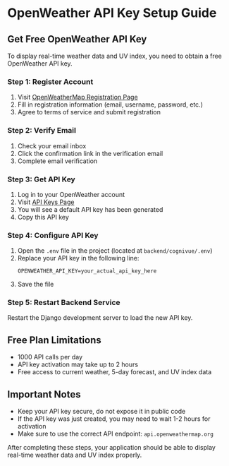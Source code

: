 # OpenWeather API Key Setup Guide

## Get Free OpenWeather API Key

To display real-time weather data and UV index, you need to obtain a free OpenWeather API key.

### Step 1: Register Account
1. Visit [OpenWeatherMap Registration Page](https://openweathermap.org/register)
2. Fill in registration information (email, username, password, etc.)
3. Agree to terms of service and submit registration

### Step 2: Verify Email
1. Check your email inbox
2. Click the confirmation link in the verification email
3. Complete email verification

### Step 3: Get API Key
1. Log in to your OpenWeather account
2. Visit [API Keys Page](https://home.openweathermap.org/api_keys)
3. You will see a default API key has been generated
4. Copy this API key

### Step 4: Configure API Key
1. Open the `.env` file in the project (located at `backend/cognivue/.env`)
2. Replace your API key in the following line:
   ```
   OPENWEATHER_API_KEY=your_actual_api_key_here
   ```
3. Save the file

### Step 5: Restart Backend Service
Restart the Django development server to load the new API key.

## Free Plan Limitations
- 1000 API calls per day
- API key activation may take up to 2 hours
- Free access to current weather, 5-day forecast, and UV index data

## Important Notes
- Keep your API key secure, do not expose it in public code
- If the API key was just created, you may need to wait 1-2 hours for activation
- Make sure to use the correct API endpoint: `api.openweathermap.org`

After completing these steps, your application should be able to display real-time weather data and UV index properly.